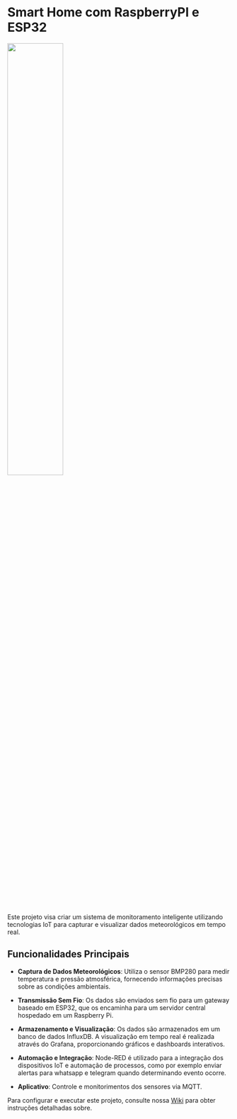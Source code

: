 
# Smart Home com RaspberryPI e ESP32

<img src="https://github.com/LuisCarlosJp/Smart_Home_com_RaspberryPI_e_ESP32/assets/95140960/e6ece513-bd09-40e7-8583-841476966509" width="50%" height="50%"/>

Este projeto visa criar um sistema de monitoramento inteligente utilizando tecnologias IoT para capturar e visualizar dados meteorológicos em tempo real.

## Funcionalidades Principais

- **Captura de Dados Meteorológicos**: Utiliza o sensor BMP280 para medir temperatura e pressão atmosférica, fornecendo informações precisas sobre as condições ambientais.
  
- **Transmissão Sem Fio**: Os dados são enviados sem fio para um gateway baseado em ESP32, que os encaminha para um servidor central hospedado em um Raspberry Pi.

- **Armazenamento e Visualização**: Os dados são armazenados em um banco de dados InfluxDB. A visualização em tempo real é realizada através do Grafana, proporcionando gráficos e dashboards interativos.

- **Automação e Integração**: Node-RED é utilizado para a integração dos dispositivos IoT e automação de processos, como por exemplo enviar alertas para whatsapp e telegram quando determinando evento ocorre.

- **Aplicativo**: Controle e monitorimentos dos sensores via MQTT.

Para configurar e executar este projeto, consulte nossa [Wiki](https://github.com/LuisCarlosJp/Smart_Home_com_RaspberryPI_e_ESP32/wiki) para obter instruções detalhadas sobre.



